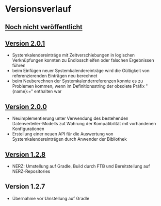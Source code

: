 Versionsverlauf
===============

## [Noch nicht veröffentlicht]

## [Version 2.0.1]

- Systemkalendereinträge mit Zeitverschiebungen in logischen Verknüpfungen
  konnten zu Endlosschleifen oder falschen Ergebnissen führen
- beim Einfügen neuer Systemkalendereinträge wird die Gültigkeit von 
  referenzierenden Einträgen neu berechnet
- beim Neuberechnen der Systemkalenderreferenzen konnte es zu Problemen kommen, 
  wenn im Definitionsstring der obsolete Präfix "{name}:=" enthalten war

## [Version 2.0.0]

- Neuimplementierung unter Verwendung des bestehenden Datenverteiler-Modells zut Wahrung der Kompatibilität 
  mit vorhandenen Konfigurationen
- Erstellung einer neuen API für die Auswertung von Systemkalendereinträgen durch Anwender der Bibliothek

## [Version 1.2.8]

- NERZ: Umstellung auf Gradle, Build durch FTB und Bereitstellung auf NERZ-Repositories

## Version 1.2.7

- Übernahme vor Umstellung auf Gradle


[Noch nicht veröffentlicht]: https://gitlab.nerz-ev.de/ERZ/SWE_de.bsvrz.vew.syskal/compare/v2.0.1...HEAD
[Version 2.0.1]: https://gitlab.nerz-ev.de/ERZ/SWE_de.bsvrz.vew.syskal/compare/v2.0.0...v2.0.1
[Version 2.0.0]: https://gitlab.nerz-ev.de/ERZ/SWE_de.bsvrz.vew.syskal/compare/v1.2.8...v2.0.0
[Version 1.2.8]: https://gitlab.nerz-ev.de/ERZ/SWE_de.bsvrz.vew.syskal/compare/v1.2.7...v1.2.8
